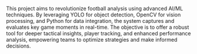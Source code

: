 This project aims to revolutionize football analysis using advanced AI/ML techniques. By leveraging YOLO for object detection, OpenCV for vision processing, and Python for data integration, the system captures and evaluates key game moments in real-time. The objective is to offer a robust tool for deeper tactical insights, player tracking, and enhanced performance analysis, empowering teams to optimize strategies and make informed decisions.

